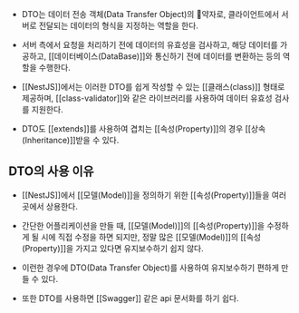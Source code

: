 - DTO는 데이터 전송 객체(Data Transfer Object)의 약자로, 클라이언트에서 서버로 전달되는 데이터의 형식을 지정하는 역할을 한다.

- 서버 측에서 요청을 처리하기 전에 데이터의 유효성을 검사하고, 해당 데이터를 가공하고, [[데이터베이스(DataBase)]]와 통신하기 전에 데이터를 변환하는 등의 역할을 수행한다.

- [[NestJS]]에서는 이러한 DTO를 쉽게 작성할 수 있는 [[클래스(class)]] 형태로 제공하며, [[class-validator]]와 같은 라이브러리를 사용하여 데이터 유효성 검사를 지원한다.
- DTO도 [[extends]]를 사용하여 겹치는 [[속성(Property)]]의 경우 [[상속(Inheritance)]]받을 수 있다.


## DTO의 사용 이유

- [[NestJS]]에서 [[모델(Model)]]을 정의하기 위한 [[속성(Property)]]들을 여러 곳에서 상용한다.
- 간단한 어플리케이션을 만들 때, [[모델(Model)]]의  [[속성(Property)]]을 수정하게 될 시에 직접 수정을 하면 되지만, 정말 많은 [[모델(Model)]]의  [[속성(Property)]]을 가지고 있다면 유지보수하기 쉽지 않다.

- 이런한 경우에 DTO(Data Transfer Object)를 사용하여 유지보수하기 편하게 만들 수 있다.

- 또한 DTO를 사용하면 [[Swagger]] 같은 api 문서화를 하기 쉽다.
